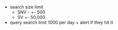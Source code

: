 
- search size limit
	- SNV - +- 500
	- SV +- 50,000 
- query search limit 1000 per day + alert if they hit it